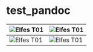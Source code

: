 # test_pandoc

| ![Elfes T01](https://www.black-book-editions.fr/img_produit/3/M/14373.jpg) | ![Elfes T01](https://www.black-book-editions.fr/img_produit/3/M/14373.jpg) |
| --- | --- |
| ![Elfes T01](https://www.black-book-editions.fr/img_produit/3/M/14373.jpg) | ![Elfes T01](https://www.black-book-editions.fr/img_produit/3/M/14373.jpg) |
